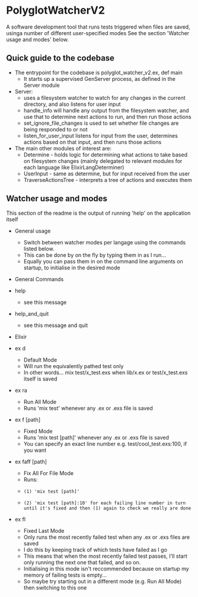 # PolyglotWatcherV2

A software development tool that runs tests triggered when files are saved, usinga number of different user-specified modes
See the section 'Watcher usage and modes' below.

## Quick guide to the codebase

* The entrypoint for the codebase is polyglot_watcher_v2.ex, def main
  * It starts up a supervised GenServer process, as defined in the Server module
* Server:
  * uses a filesystem watcher to watch for any changes in the current directory, and also listens for
  user input
  * handle_info will handle any output from the filesystem watcher, and use that to determine next actions
  to run, and then run those actions
  * set_ignore_file_changes is used to set whether file changes are being responded to or not
  * listen_for_user_input listens for input from the user, determines actions based on that input, and then
  runs those actions
* The main other modules of interest are:
  * Determine - holds logic for determining what actions to take based on filesystem changes (mainly
  delegated to relevant modules for each language like ElixirLangDeterminer)
  * UserInput - same as determine, but for input received from the user
  * TraverseActionsTree - interprets a tree of actions and executes them

## Watcher usage and modes

This section of the readme is the output of running 'help' on the application itself

 * General usage
   *   Switch between watcher modes per langage using the commands listed below.
   *   This can be done by on the fly by typing them in as I run...
   *   Equally you can pass them in on the command line arguments on startup, to initialise in the desired mode

 * General Commands
 * help
   *   see this message
 * help_and_quit
   *   see this message and quit

 * Elixir
 * ex d
   *   Default Mode
   *   Will run the equivalently pathed test only
   *   In other words... mix test/x_test.exs when lib/x.ex or test/x_test.exs itself is saved
 * ex ra
   *   Run All Mode
   *   Runs 'mix test' whenever any .ex or .exs file is saved
 * ex f [path]
   *   Fixed Mode
   *   Runs 'mix test [path]' whenever any .ex or .exs file is saved
   *   You can specify an exact line number e.g. test/cool_test.exs:100, if you want
 * ex faff [path]
   *   Fix All For File Mode
   *   Runs:
     *     (1) 'mix test [path]'
     *     (2) 'mix test [path]:10' for each failing line number in turn until it's fixed and then (1) again to check we really are done
 * ex fl
   *   Fixed Last Mode
   *   Only runs the most recently failed test when any .ex or .exs files are saved
   *   I do this by keeping track of which tests have failed as I go
   *   This means that when the most recently failed test passes, I'll start only running the next one that failed, and so on.
   *   Initialising in this mode isn't reccommended because on startup my memory of failing tests is empty...
   *   So maybe try starting out in a different mode (e.g. Run All Mode) then switching to this one

